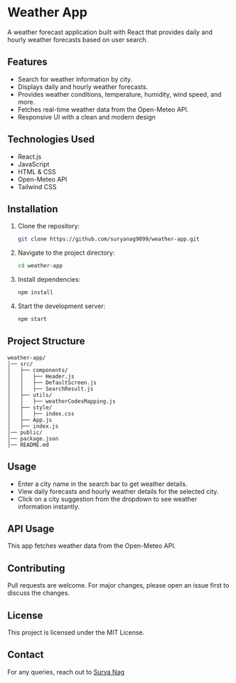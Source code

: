 # Weather App

A weather forecast application built with React that provides daily and hourly weather forecasts based on user search.

## Features
- Search for weather information by city.
- Displays daily and hourly weather forecasts.
- Provides weather conditions, temperature, humidity, wind speed, and more.
- Fetches real-time weather data from the Open-Meteo API.
- Responsive UI with a clean and modern design

## Technologies Used
- React.js
- JavaScript
- HTML & CSS
- Open-Meteo API
- Tailwind CSS

## Installation

1. Clone the repository:
   ```sh
   git clone https://github.com/suryanag9099/weather-app.git
   ```
2. Navigate to the project directory:
   ```sh
   cd weather-app
   ```
3. Install dependencies:
   ```sh
   npm install
   ```
4. Start the development server:
   ```sh
   npm start
   ```

## Project Structure
```
weather-app/
│── src/
│   ├── components/
│   │   ├── Header.js
│   │   ├── DefaultScreen.js
│   │   ├── SearchResult.js
│   ├── utils/
│   │   ├── weatherCodesMapping.js
│   ├── style/
│   │   ├── index.css
│   ├── App.js
│   ├── index.js
│── public/
│── package.json
│── README.md
```

## Usage
- Enter a city name in the search bar to get weather details.
- View daily forecasts and hourly weather details for the selected city.
- Click on a city suggestion from the dropdown to see weather information instantly.

## API Usage
This app fetches weather data from the Open-Meteo API.

## Contributing
Pull requests are welcome. For major changes, please open an issue first to discuss the changes.

## License
This project is licensed under the MIT License.

## Contact
For any queries, reach out to [Surya Nag](https://github.com/suryanag9099)

